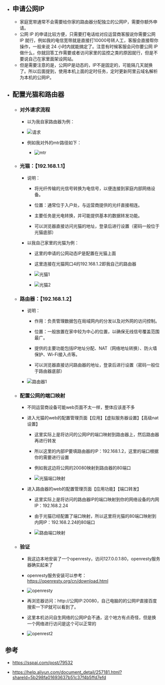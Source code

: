 

- ## 申请公网IP

	- 家庭宽带通常不会需要给你家的路由器分配独立的公网IP，需要你额外申请。
	- 公网 IP 的申请比较方便，只需要打电话给对应运营商客服说你需要公网 IP 就行，例如我的电信宽带就是直接打10000号转人工，客服会直接帮你操作，一般来说 24 小时内就能搞定了。注意有时候客服会问你要公网 IP 做什么，你就回答工作需要或者访问家里的监控之类的原因就行，但是不要说自己在家里面架设网站。
	- 但是需要注意的是，公网IP是动态的，IP不是固定的，可能隔几天就换了。所以后面提到，使用本机上面的定时任务，定时更新阿里云域名解析为本机的公网IP。

  

- ## 配置光猫和路由器

	- ### 对外请求流程
	
		- 以为我自家路由器为例：
		- ![请求](assets/image-网络架构.png)
	
		- 例如我对外的mtr路径如下：
	
			- ![mtr](assets/image-mtr.png)
	
	- ### 光猫：【192.168.1.1】
	
		- 说明：
			- 将光纤传输的光信号转换为电信号，以便连接到家庭内部网络设备。
			
			- 位置：通常位于入户处，与运营商提供的光纤直接相连。
			
			- 主要任务是光电转换，并可能提供基本的数据转发功能。
			
			- 可以浏览器直接访问光猫的地址，登录后进行设置（密码一般位于光猫底部）
		
		- 以我自己家里的光猫为例：
		
			- 这里的申请的公网动态IP是配置在光猫上面
			
			- 这里连接在光猫网口4的192.168.1.2即我自己的路由器
	
			- ![光猫1](assets/image-光猫1.png)
	
			- ![光猫2](assets/image-光猫2.png)
	
	- ### 路由器：【192.168.1.2】
	
		- 说明：
			- 作用：负责管理数据包在局域网内的分发以及对外网的访问控制。
			
			- 位置：一般放置在家中较为中心的位置，以确保无线信号覆盖范围最广。
			
			- 提供的主要功能包括IP地址分配、NAT（网络地址转换）、防火墙保护、Wi-Fi接入点等。
			
			- 可以浏览器直接访问路由器的地址，登录后进行设置（密码一般位于路由器底部）
		
		- ![路由器1](assets/image-路由器1.png)
	
	- ### 配置公网的端口映射
		- 不同运营商设备可能web页面不太一样，整体应该差不多
	
		- 进入光猫的web的配置管理页面【应用】【虚拟服务器设置】【高级nat设置】
		
			- 这里实际上是将访问的公网IP的端口映射到路由器上，然后路由器再进行转发
			
			- 所以这里的内部IP要填路由器的IP：192.168.1.2，这里的端口根据你的需要进行设置
			
			- 例如我这边将公网的20080映射到路由器的80端口
	
			- ![光猫端口映射](assets/image-光猫端口映射.png)
	
		- 进入路由器的web的配置管理页面【应用功能】【端口转发】
		
			- 这里实际上是将访问的路由器IP的端口映射到你的网络设备的内网IP：192.168.2.24
			
			- 由于光猫已经配置了端口映射，所以这里将光猫的80端口映射到内网IP：192.168.2.24的80端口
	
			- ![路由端口映射](assets/image-路由器端口映射.png)
	
	- ### 验证
	
		- 我这边本地安装了一个openresty，访问127.0.0.1:80，openresty服务器确实起来了
		
		- openresty服务安装可以参考：https://openresty.org/cn/download.html
	
		- ![openresty](assets/image-openresty.png)
	
		- 再浏览器访问：http://公网IP:20080，自己电脑的的公网IP直接百度搜索一下IP就可以看到了。
		
		- 这里本机访问自生网络的公网IP会不通，这个地方有点奇怪，但是换一个网络进行访问是这个可以正常的
	
		- ![openrest2](assets/image-openresty2.png)
	




## 参考

- https://sspai.com/post/79532

- https://help.aliyun.com/document_detail/257181.html?shareId=5b298fa01693637b51c37f4b5ffd7efd